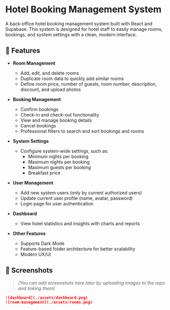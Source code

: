 # Hotel Booking Management System

A back-office hotel booking management system built with React and Supabase. This system is designed for hotel staff to easily manage rooms, bookings, and system settings with a clean, modern interface.

## 🚀 Features

- **Room Management**  
  - Add, edit, and delete rooms  
  - Duplicate room data to quickly add similar rooms  
  - Define room price, number of guests, room number, description, discount, and upload photos

- **Booking Management**  
  - Confirm bookings  
  - Check-in and check-out functionality  
  - View and manage booking details  
  - Cancel bookings  
  - Professional filters to search and sort bookings and rooms

- **System Settings**  
  - Configure system-wide settings, such as:
    - Minimum nights per booking
    - Maximum nights per booking
    - Maximum guests per booking
    - Breakfast price

- **User Management**  
  - Add new system users (only by current authorized users)
  - Update current user profile (name, avatar, password)
  - Login page for user authentication

- **Dashboard**  
  - View hotel statistics and insights with charts and reports

- **Other Features**  
  - Supports Dark Mode  
  - Feature-based folder architecture for better scalability  
  - Modern UX/UI

## 📸 Screenshots

> *(You can add screenshots here later by uploading images to the repo and linking them)*

```markdown
![dashboard](./assets/dashboard.png)
![room-management](./assets/rooms.png)
